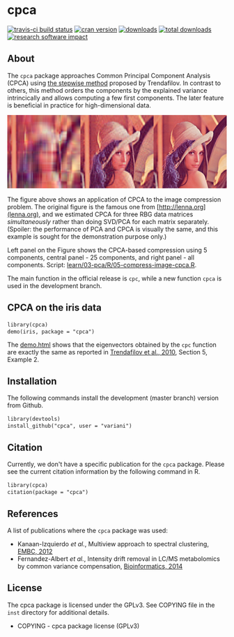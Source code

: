 # cpca

[![travis-ci build status](https://travis-ci.org/variani/cpca.svg?branch=master)](https://travis-ci.org/variani/cpca) [![cran version](http://www.r-pkg.org/badges/version/cpca)](https://cran.r-project.org/web/packages/cpca) [![downloads](http://cranlogs.r-pkg.org/badges/cpca)](http://cranlogs.r-pkg.org/badges/cpca) [![total downloads](http://cranlogs.r-pkg.org/badges/grand-total/cpca)](http://cranlogs.r-pkg.org/badges/grand-total/cpca) [![research software impact](http://depsy.org/api/package/cran/cpca/badge.svg)](http://depsy.org/package/r/cpca)

## About

The `cpca` package approaches Common Principal Component Analysis (CPCA) using [the stepwise method](http://www.sciencedirect.com/science/article/pii/S016794731000112X) proposed by Trendafilov. In contrast to others, this method orders the components by the explained variance intrincically and allows computing a few first components. The later feature is beneficial in practice for high-dimensional data.

![](https://raw.githubusercontent.com/variani/cpca/master/docs/images/lena.png)

The figure above shows an application of CPCA to the image compression problem. The original figure is the famous one from [http://lenna.org](lenna.org), and we estimated CPCA for three RBG data matrices *simultaneously* rather than doing SVD/PCA for each matrix separately. (Spoiler: the performance of PCA and CPCA is visually the same, and this example is sought for the demonstration purpose only.)

Left panel on the Figure shows the CPCA-based compression using 5 components, central panel - 25 components, and right panel - all components. Script: [learn/03-pca/R/05-compress-image-cpca.R](https://github.com/variani/cpca/blob/master/learn/03-pca/R/05-compress-image-cpca.R).

The main function in the official release is `cpc`, while a new function `cpca` is used in the development branch.

## CPCA on the iris data

```
library(cpca)
demo(iris, package = "cpca")
```

The [demo.html](http://htmlpreview.github.io/?https://raw.github.com/variani/cpca/master/inst/pages/demo.html) shows that 
the eigenvectors obtained by the `cpc` function are exactly the same as reported 
in [Trendafilov et al., 2010](http://www.sciencedirect.com/science/article/pii/S016794731000112X), Section 5, Example 2. 

## Installation

The following commands install the development (master branch) version from Github.

```
library(devtools)
install_github("cpca", user = "variani")
```

## Citation

Currently, we don't have a specific publication for the `cpca` package. Please see the current citation information by the following command in R.

```
library(cpca)
citation(package = "cpca")
```

## References

A list of publications where the `cpca` package was used:

- Kanaan-Izquierdo *et al.*, Multiview approach to spectral clustering, [EMBC, 2012](https://doi.org/10.1109/EMBC.2012.6346165)
- Fernandez-Albert *et al.*, Intensity drift removal in LC/MS metabolomics by common variance compensation, [Bioinformatics, 2014](https://doi.org/10.1093/bioinformatics/btu423)

## License

The cpca package is licensed under the GPLv3. See COPYING file in the `inst` directory for additional details.

-   COPYING - cpca package license (GPLv3)

